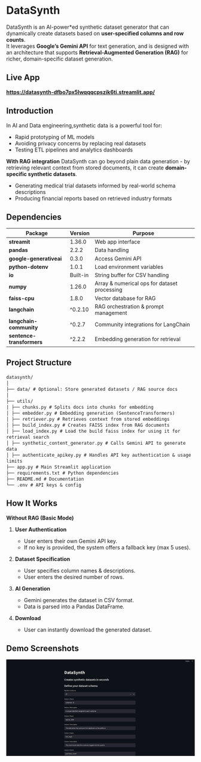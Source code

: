# DataSynth

DataSynth is an AI-power*ed synthetic dataset generator that can dynamically create datasets based on **user-specified columns and row counts**.  
It leverages **Google’s Gemini API** for text generation, and is designed with an architecture that supports **Retrieval-Augmented Generation (RAG)** for richer, domain-specific dataset generation.

## Live App
**https://datasynth-dfbo7px5lwqqqcpszik6ti.streamlit.app/**

## Introduction
In AI and Data engineering,synthetic data is a powerful tool for:
- Rapid prototyping of ML models
- Avoiding privacy concerns by replacing real datasets
- Testing ETL pipelines and analytics dashboards

**With RAG integration**
DataSynth can go beyond plain data generation - by retrieving relevant context from stored documents, it can create **domain-specific synthetic datasets**.
- Generating medical trial datasets informed by real-world schema descriptions
- Producing financial reports based on retrieved industry formats

## Dependencies

| Package | Version | Purpose |
|---------|---------|---------|
| **streamit** | 1.36.0 | Web app interface |
| **pandas** | 2.2.2 | Data handling |
| **google-generativeai** | 0.3.0 | Access Gemini API |
| **python-dotenv** | 1.0.1 | Load environment variables |
| **io** | Built-in | String buffer for CSV handling |
| **numpy** | 1.26.0 | Array & numerical ops for dataset processing |
| **faiss-cpu** | 1.8.0 | Vector database for RAG |
| **langchain** | ^0.2.10 | RAG orchestration & prompt management |
| **langchain-community** | ^0.2.7 | Community integrations for LangChain |
| **sentence-transformers** | ^2.2.2 | Embedding generation for retrieval |


## Project Structure
    datasynth/
    │
    ├── data/ # Optional: Store generated datasets / RAG source docs
    │
    ├── utils/
    | ├── chunks.py # Splits docs into chunks for embedding
    │ ├── embedder.py # Embedding generation (SentenceTransformers)
    │ ├── retriever.py # Retrieves context from stored embeddings
    │ ├── build_index.py # Creates FAISS index from RAG documents
    │ ├── load_index.py # Load the build faiss index for using it for retrieval search 
    │ ├── synthetic_content_generator.py # Calls Gemini API to generate data
    │ ├── authenticate_apikey.py # Handles API key authentication & usage limits
    ├── app.py # Main Streamlit application
    ├── requirements.txt # Python dependencies
    ├── README.md # Documentation
    └── .env # API keys & config


## How It Works

**Without RAG (Basic Mode)**  
1. **User Authentication**  
   - User enters their own Gemini API key.  
   - If no key is provided, the system offers a fallback key (max 5 uses).  

2. **Dataset Specification**  
   - User specifies column names & descriptions.  
   - User enters the desired number of rows.  

3. **AI Generation**  
   - Gemini generates the dataset in CSV format.  
   - Data is parsed into a Pandas DataFrame.  

4. **Download**  
   - User can instantly download the generated dataset.  

## Demo Screenshots

![Demo Screenshot](data/png1.png)